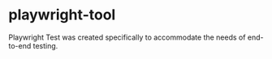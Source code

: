 # playwright-tool
Playwright Test was created specifically to accommodate the needs of end-to-end testing.
